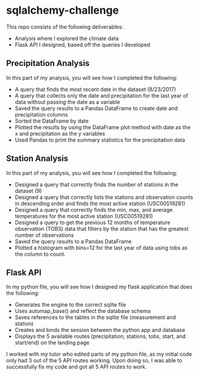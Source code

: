 # sqlalchemy-challenge

This repo consists of the following deliverables: 
- Analysis where I explored the climate data 
- Flask API I designed, based off the queries I developed

## Precipitation Analysis
In this part of my analysis, you will see how I completed the following: 
- A query that finds the most recent date in the dataset (8/23/2017) 
- A query that collects only the date and precipitation for the last year of data without passing the date as a variable 
- Saved the query results to a Pandas DataFrame to create date and precipitation columns 
- Sorted the DataFrame by date 
- Plotted the results by using the DataFrame plot method with date as the x and precipitation as the y variables 
- Used Pandas to print the summary statistics for the precipitation data 

## Station Analysis
In this part of my analysis, you will see how I completed the following: 
- Designed a query that correctly finds the number of stations in the dataset (9) 
- Designed a query that correctly lists the stations and observation counts in descending order and finds the most active station (USC00519281) 
- Designed a query that correctly finds the min, max, and average temperatures for the most active station (USC00519281) 
- Designed a query to get the previous 12 months of temperature observation (TOBS) data that filters by the station that has the greatest number of observations 
- Saved the query results to a Pandas DataFrame
- Plotted a histogram with bins=12 for the last year of data using tobs as the column to count.

## Flask API
In my python file, you will see how I designed my flask application that does the following: 
-  Generates the engine to the correct sqlite file 
-  Uses automap_base() and reflect the database schema 
-  Saves references to the tables in the sqlite file (measurement and station) 
-  Creates and binds the session between the python app and database 
-  Displays the 5 available routes (precipitation, stations, tobs, start, and start/end) on the landing page

I worked with my tutor who edited parts of my python file, as my initial code only had 3 out of the 5 API routes working. Upon doing so, I was able to successfully fix my code and got all 5 API routes to work. 
